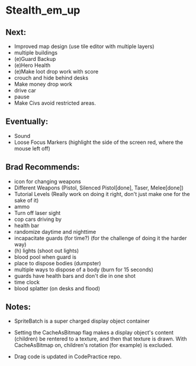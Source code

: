 Stealth_em_up
=============


## Next:
  
* Improved map design (use tile editor with multiple layers)
* multiple buildings
* (e)Guard Backup
* (e)Hero Health
* (e)Make loot drop work with score
* crouch and hide behind desks
* Make money drop work
* drive car
* pause
* Make Civs avoid restricted areas.


  
## Eventually:
* Sound
* Loose Focus Markers (highlight the side of the screen red, where the mouse left off)

## Brad Recommends:
* icon for changing weapons
* Different Weapons (Pistol, Silenced Pistol[done], Taser, Melee[done])
* Tutorial Levels (Really work on doing it right, don't just make one for the sake of it)
* ammo
* Turn off laser sight
* cop cars driving by
* health bar
* randomize daytime and nighttime
* incapacitate guards (for time?) (for the challenge of doing it the harder way)
* (h) lights (shoot out lights)
* blood pool when guard is 
* place to dispose bodies (dumpster)
* multiple ways to dispose of a body (burn for 15 seconds)
* guards have health bars and don't die in one shot
* time clock
* blood splatter (on desks and flood)

## Notes:
* SpriteBatch is a super charged display object container
* Setting the CacheAsBitmap flag makes a display object's content (children) be rentered to a texture, and then that texture is drawn.  With CacheAsBitmap on, children's rotation (for example) is excluded.

* Drag code is updated in CodePractice repo.
